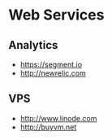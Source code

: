 # Web Services

## Analytics

* https://segment.io
* http://newrelic.com

## VPS

* http://www.linode.com
* http://buyvm.net
